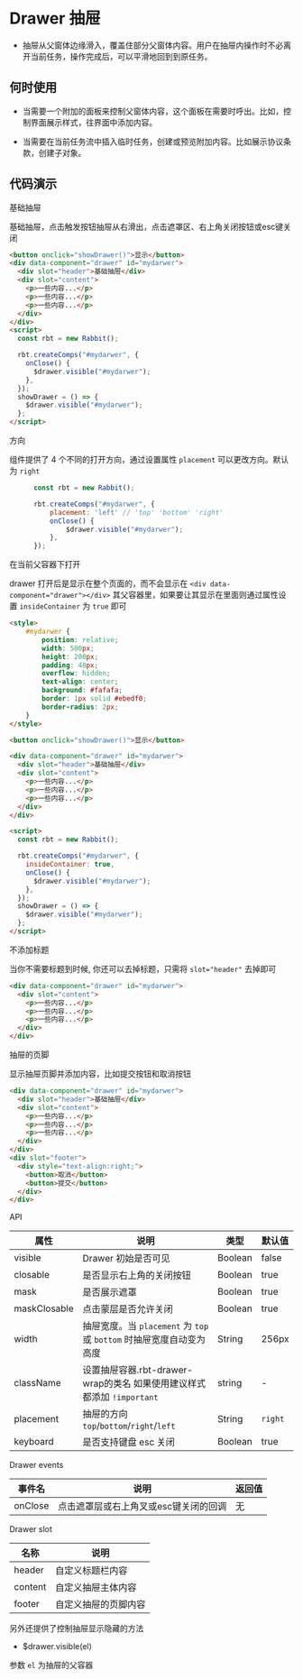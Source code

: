 # Drawer 抽屉

- 抽屉从父窗体边缘滑入，覆盖住部分父窗体内容。用户在抽屉内操作时不必离开当前任务，操作完成后，可以平滑地回到到原任务。

## 何时使用

- 当需要一个附加的面板来控制父窗体内容，这个面板在需要时呼出。比如，控制界面展示样式，往界面中添加内容。

- 当需要在当前任务流中插入临时任务，创建或预览附加内容。比如展示协议条款，创建子对象。

## 代码演示

基础抽屉

基础抽屉，点击触发按钮抽屉从右滑出，点击遮罩区、右上角关闭按钮或esc键关闭

```html
<button onclick="showDrawer()">显示</button>
<div data-component="drawer" id="mydarwer">
  <div slot="header">基础抽屉</div>
  <div slot="content">
    <p>一些内容...</p>
    <p>一些内容...</p>
    <p>一些内容...</p>
  </div>
</div>
<script>
  const rbt = new Rabbit();

  rbt.createComps("#mydarwer", {
    onClose() {
      $drawer.visible("#mydarwer");
    },
  });
  showDrawer = () => {
    $drawer.visible("#mydarwer");
  };
</script>
```

方向

组件提供了 4 个不同的打开方向，通过设置属性 `placement` 可以更改方向。默认为 `right`

```js
      const rbt = new Rabbit();

      rbt.createComps("#mydarwer", {
          placement: 'left' // 'top' 'bottom' 'right'
          onClose() {
              $drawer.visible("#mydarwer");
          },
      });
```

在当前父容器下打开

drawer 打开后是显示在整个页面的，而不会显示在 `<div data-component="drawer"></div>` 其父容器里，如果要让其显示在里面则通过属性设置 `insideContainer` 为 `true` 即可

```html
<style>
    #mydarwer {
        position: relative;
        width: 500px;
        height: 200px;
        padding: 48px;
        overflow: hidden;
        text-align: center;
        background: #fafafa;
        border: 1px solid #ebedf0;
        border-radius: 2px;
    }
</style>

<button onclick="showDrawer()">显示</button>

<div data-component="drawer" id="mydarwer">
  <div slot="header">基础抽屉</div>
  <div slot="content">
    <p>一些内容...</p>
    <p>一些内容...</p>
    <p>一些内容...</p>
  </div>
</div>

<script>
  const rbt = new Rabbit();

  rbt.createComps("#mydarwer", {
    insideContainer: true,
    onClose() {
      $drawer.visible("#mydarwer");
    },
  });
  showDrawer = () => {
    $drawer.visible("#mydarwer");
  };
</script>
```

不添加标题

当你不需要标题到时候, 你还可以去掉标题，只需将 `slot="header"` 去掉即可

```html
<div data-component="drawer" id="mydarwer">
  <div slot="content">
    <p>一些内容...</p>
    <p>一些内容...</p>
    <p>一些内容...</p>
  </div>
</div>
```

抽屉的页脚

显示抽屉页脚并添加内容，比如提交按钮和取消按钮

```html
<div data-component="drawer" id="mydarwer">
  <div slot="header">基础抽屉</div>
  <div slot="content">
    <p>一些内容...</p>
    <p>一些内容...</p>
    <p>一些内容...</p>
  </div>
</div>
<div slot="footer">
  <div style="text-align:right;">
    <button>取消</button>
    <button>提交</button>
  </div>
</div>
```

API

|  属性   | 说明  | 类型 |  默认值 |
|  ----  | ----  | ---- | ---  |
| visible | Drawer 初始是否可见 | Boolean | false |
| closable | 是否显示右上角的关闭按钮 | Boolean | true |
| mask | 是否展示遮罩 | Boolean | true |
| maskClosable | 点击蒙层是否允许关闭 | Boolean | true |
| width | 抽屉宽度。当 `placement` 为 `top` 或 `bottom` 时抽屉宽度自动变为高度| String | 256px |
| className | 设置抽屉容器.rbt-drawer-wrap的类名 如果使用建议样式都添加 `!important`| string | - |
| placement | 抽屉的方向 `top`/`bottom`/`right`/`left` | String | `right` |
| keyboard | 是否支持键盘 esc 关闭 | Boolean | true |

Drawer events

|  事件名   | 说明  | 返回值 |
|  ----  | ----  | ---- |
| onClose | 点击遮罩层或右上角叉或esc键关闭的回调 | 无 |

Drawer slot

|  名称   | 说明  |
|  ----  | ----  |
| header | 自定义标题栏内容 |
| content | 自定义抽屉主体内容 |
| footer | 自定义抽屉的页脚内容 |

另外还提供了控制抽屉显示隐藏的方法

- $drawer.visible(el)

参数 `el` 为抽屉的父容器
